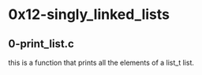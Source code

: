 # 0x12-singly_linked_lists

## 0-print_list.c
this is a function that prints all the elements of a list_t list.